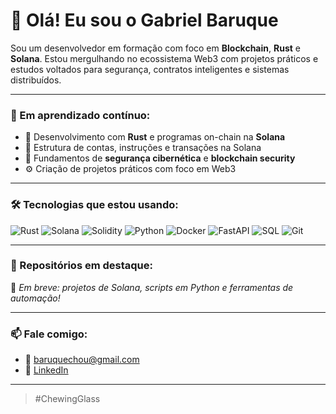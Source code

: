 # 👋 Olá! Eu sou o Gabriel Baruque

Sou um desenvolvedor em formação com foco em **Blockchain**, **Rust** e **Solana**. Estou mergulhando no ecossistema Web3 com projetos práticos e estudos voltados para segurança, contratos inteligentes e sistemas distribuídos.

---

### 🚀 Em aprendizado contínuo:
- 🦀 Desenvolvimento com **Rust** e programas on-chain na **Solana**
- 🧱 Estrutura de contas, instruções e transações na Solana
- 🔐 Fundamentos de **segurança cibernética** e **blockchain security**
- ⚙️ Criação de projetos práticos com foco em Web3

---

### 🛠️ Tecnologias que estou usando:
![Rust](https://img.shields.io/badge/Rust-000000?style=for-the-badge&logo=rust&logoColor=white)
![Solana](https://img.shields.io/badge/Solana-3a0ca3?style=for-the-badge&logo=solana&logoColor=white)
![Solidity](https://img.shields.io/badge/Solidity-363636?style=for-the-badge&logo=solidity&logoColor=white)
![Python](https://img.shields.io/badge/Python-3776AB?style=for-the-badge&logo=python&logoColor=white)
![Docker](https://img.shields.io/badge/Docker-2496ED?style=for-the-badge&logo=docker&logoColor=white)
![FastAPI](https://img.shields.io/badge/FastAPI-009688?style=for-the-badge&logo=fastapi&logoColor=white)
![SQL](https://img.shields.io/badge/SQL-336791?style=for-the-badge&logo=postgresql&logoColor=white)
![Git](https://img.shields.io/badge/Git-F05032?style=for-the-badge&logo=git&logoColor=white)

---

### 📂 Repositórios em destaque:
📌 *Em breve: projetos de Solana, scripts em Python e ferramentas de automação!*

---

### 📫 Fale comigo:
- 📧 baruquechou@gmail.com  
- 💼 [LinkedIn](https://www.linkedin.com/in/baruques/)

---

> #ChewingGlass
